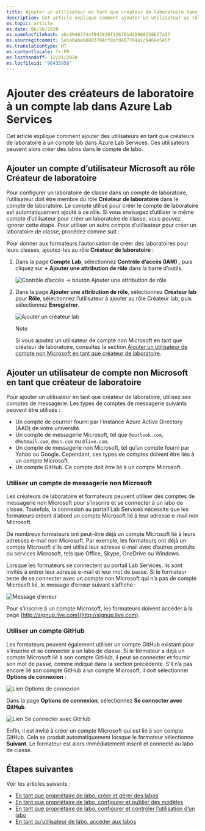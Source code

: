 ```yaml
---
title: Ajouter un utilisateur en tant que créateur de laboratoire dans Azure Lab Services
description: Cet article explique comment ajouter un utilisateur au rôle Créateur de laboratoire pour un compte lab dans Azure Lab Services. Les créateurs de laboratoire peuvent créer des labos au sein de ce compte lab.
ms.topic: article
ms.date: 06/26/2020
ms.openlocfilehash: a6c89483744f943926f126701d28988358627a27
ms.sourcegitcommit: 5e5a0abe60803704cf8afd407784a1c9469e545f
ms.translationtype: HT
ms.contentlocale: fr-FR
ms.lasthandoff: 12/01/2020
ms.locfileid: "96435958"
---
```

# <a name="add-lab-creators-to-a-lab-account-in-azure-lab-services"></a>Ajouter des créateurs de laboratoire à un compte lab dans Azure Lab Services
Cet article explique comment ajouter des utilisateurs en tant que créateurs de laboratoire à un compte lab dans Azure Lab Services. Ces utilisateurs peuvent alors créer des labos dans le compte de labo. 

## <a name="add-microsoft-user-account-to-lab-creator-role"></a>Ajouter un compte d’utilisateur Microsoft au rôle Créateur de laboratoire
Pour configurer un laboratoire de classe dans un compte de laboratoire, l’utilisateur doit être membre du rôle **Créateur de laboratoire** dans le compte de laboratoire. Le compte utilisé pour créer le compte de laboratoire est automatiquement ajouté à ce rôle. Si vous envisagez d’utiliser le même compte d’utilisateur pour créer un laboratoire de classe, vous pouvez ignorer cette étape. Pour utiliser un autre compte d’utilisateur pour créer un laboratoire de classe, procédez comme suit : 

Pour donner aux formateurs l’autorisation de créer des laboratoires pour leurs classes, ajoutez-les au rôle **Créateur de laboratoire** :

1. Dans la page **Compte Lab**, sélectionnez **Contrôle d’accès (IAM)** , puis cliquez sur **+ Ajouter une attribution de rôle** dans la barre d’outils. 

    ![Contrôle d’accès -> bouton Ajouter une attribution de rôle](./media/tutorial-setup-lab-account/add-role-assignment-button.png)
1. Dans la page **Ajouter une attribution de rôle**, sélectionnez **Créateur lab** pour **Rôle**, sélectionnez l’utilisateur à ajouter au rôle Créateur lab, puis sélectionnez **Enregistrer**. 

    ![Ajouter un créateur lab](./media/tutorial-setup-lab-account/add-lab-creator.png)

    > [!NOTE]
    > Si vous ajoutez un utilisateur de compte non Microsoft en tant que créateur de laboratoire, consultez la section [Ajouter un utilisateur de compte non Microsoft en tant que créateur de laboratoire](#add-a-non-microsoft-account-user-as-a-lab-creator). 

## <a name="add-a-non-microsoft-account-user-as-a-lab-creator"></a>Ajouter un utilisateur de compte non Microsoft en tant que créateur de laboratoire
Pour ajouter un utilisateur en tant que créateur de laboratoire, utilisez ses comptes de messagerie. Les types de comptes de messagerie suivants peuvent être utilisés :

- Un compte de courrier fourni par l'instance Azure Active Directory (AAD) de votre université.
- Un compte de messagerie Microsoft, tel que `@outlook.com`, `@hotmail.com`, `@msn.com` ou `@live.com`.
- Un compte de messagerie non Microsoft, tel qu’un compte fourni par Yahoo ou Google. Cependant, ces types de comptes doivent être liés à un compte Microsoft.
- Un compte GitHub. Ce compte doit être lié à un compte Microsoft.

### <a name="using-a-non-microsoft-email-account"></a>Utiliser un compte de messagerie non Microsoft
Les créateurs de laboratoire et formateurs peuvent utiliser des comptes de messagerie non Microsoft pour s’inscrire et se connecter à un labo de classe.  Toutefois, la connexion au portail Lab Services nécessite que les formateurs créent d’abord un compte Microsoft lié à leur adresse e-mail non Microsoft.

De nombreux formateurs ont peut-être déjà un compte Microsoft lié à leurs adresses e-mail non Microsoft. Par exemple, les formateurs ont déjà un compte Microsoft s’ils ont utilisé leur adresse e-mail avec d’autres produits ou services Microsoft, tels que Office, Skype, OneDrive ou Windows.  

Lorsque les formateurs se connectent au portail Lab Services, ils sont invités à entrer leur adresse e-mail et leur mot de passe. Si le formateur tente de se connecter avec un compte non Microsoft qui n’a pas de compte Microsoft lié, le message d’erreur suivant s’affiche : 

![Message d’erreur](./media/how-to-configure-student-usage/cant-find-account.png)

Pour s’inscrire à un compte Microsoft, les formateurs doivent accéder à la page [http://signup.live.com](http://signup.live.com).  


### <a name="using-a-github-account"></a>Utiliser un compte GitHub
Les formateurs peuvent également utiliser un compte GitHub existant pour s’inscrire et se connecter à un labo de classe. Si le formateur a déjà un compte Microsoft lié à son compte GitHub, il peut se connecter et fournir son mot de passe, comme indiqué dans la section précédente. S’il n’a pas encore lié son compte GitHub à un compte Microsoft, il doit sélectionner **Options de connexion** :

![Lien Options de connexion](./media/how-to-configure-student-usage/signin-options.png)

Dans la page **Options de connexion**, sélectionnez **Se connecter avec GitHub**.

![Lien Se connecter avec GitHub](./media/how-to-configure-student-usage/signin-github.png)

Enfin, il est invité à créer un compte Microsoft qui est lié à son compte GitHub. Cela se produit automatiquement lorsque le formateur sélectionne **Suivant**.  Le formateur est alors immédiatement inscrit et connecté au labo de classe.


## <a name="next-steps"></a>Étapes suivantes
Voir les articles suivants :

- [En tant que propriétaire de labo, créer et gérer des labos](how-to-manage-classroom-labs.md)
- [En tant que propriétaire de labo, configurer et publier des modèles](how-to-create-manage-template.md)
- [En tant que propriétaire de labo, configurer et contrôler l’utilisation d’un labo](how-to-configure-student-usage.md)
- [En tant qu’utilisateur de labo, accéder aux labos](how-to-use-classroom-lab.md)
